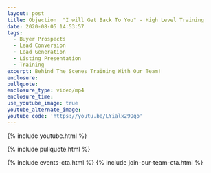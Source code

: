 ```yaml
---
layout: post
title: Objection  "I will Get Back To You" - High Level Training
date: 2020-08-05 14:53:57
tags:
  - Buyer Prospects
  - Lead Conversion
  - Lead Generation
  - Listing Presentation
  - Training
excerpt: Behind The Scenes Training With Our Team!
enclosure:
pullquote:
enclosure_type: video/mp4
enclosure_time:
use_youtube_image: true
youtube_alternate_image:
youtube_code: 'https://youtu.be/LYialx29Oqo'
---
```


{% include youtube.html %}

{% include pullquote.html %}

{% include events-cta.html %} {% include join-our-team-cta.html %}